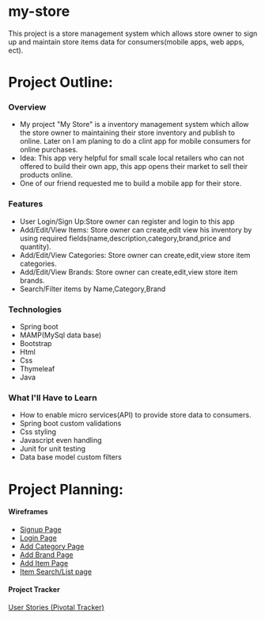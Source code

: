 # my-store
This project is a store management system which allows store owner to sign up and maintain store items data for consumers(mobile apps, web apps, ect).

# Project Outline:

### Overview
- My project "My Store" is a inventory management system which allow the store owner to maintaining their store inventory and publish to online.
Later on I am planing to do a clint app for mobile consumers for online purchases.
- Idea: This app very helpful for small scale local retailers who can not offered to build their own app, this app opens their market to sell their products online.
- One of our friend requested me to build a mobile app for their store.

### Features
- User Login/Sign Up:Store owner can register and login to this app
- Add/Edit/View Items: Store owner can create,edit view his inventory by using required fields(name,description,category,brand,price and quantity).
- Add/Edit/View Categories: Store owner can create,edit,view store item categories.
- Add/Edit/View Brands: Store owner can create,edit,view store item brands.
- Search/Filter items by Name,Category,Brand

### Technologies
- Spring boot
- MAMP(MySql data base)
- Bootstrap
- Html
- Css
- Thymeleaf
- Java

### What I'll Have to Learn
- How to enable micro services(API) to provide store data to consumers.
- Spring boot custom validations
- Css styling 
- Javascript even handling 
- Junit for unit testing
- Data base model custom filters 

# Project Planning:

#### Wireframes

- [Signup Page](https://github.com/radhikalc101/my-store/blob/master/src/main/resources/wireframes/signup_page.pdf)
- [Login Page](https://github.com/radhikalc101/my-store/blob/master/src/main/resources/wireframes/login_page.pdf)
- [Add Category Page](https://github.com/radhikalc101/my-store/blob/master/src/main/resources/wireframes/AddCategory_page.pdf)
- [Add Brand Page](https://github.com/radhikalc101/my-store/blob/master/src/main/resources/wireframes/AddBrand_page.pdf)
- [Add Item Page](https://github.com/radhikalc101/my-store/blob/master/src/main/resources/wireframes/AddItem_page.pdf)
- [Item Search/List page](https://github.com/radhikalc101/my-store/blob/master/src/main/resources/wireframes/storeList_page.pdf)


#### Project Tracker

[User Stories (Pivotal Tracker)](https://www.pivotaltracker.com/n/projects/2238724)

